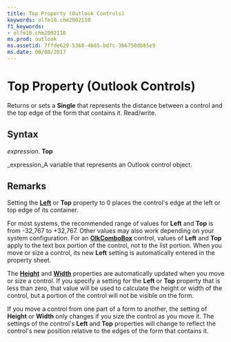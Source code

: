 ```yaml
---
title: Top Property (Outlook Controls)
keywords: olfm10.chm2002110
f1_keywords:
- olfm10.chm2002110
ms.prod: outlook
ms.assetid: 7ffde629-5368-4665-bdfc-366750db85e9
ms.date: 06/08/2017
---
```



# Top Property (Outlook Controls)

Returns or sets a **Single** that represents the distance between a control and the top edge of the form that contains it. Read/write.


## Syntax

 _expression_. **Top**

 _expression_A variable that represents an Outlook control object.


## Remarks

Setting the **[Left](left-property-outlook-controls.md)** or **Top** property to 0 places the control's edge at the left or top edge of its container.

For most systems, the recommended range of values for **Left** and **Top** is from -32,767 to +32,767. Other values may also work depending on your system configuration. For an **[OlkComboBox](olkcombobox-object-outlook.md)** control, values of **Left** and **Top** apply to the text box portion of the control, not to the list portion. When you move or size a control, its new **Left** setting is automatically entered in the property sheet.

The **[Height](height-property-outlook-controls.md)** and **[Width](width-property-outlook-controls.md)** properties are automatically updated when you move or size a control. If you specify a setting for the **Left** or **Top** property that is less than zero, that value will be used to calculate the height or width of the control, but a portion of the control will not be visible on the form.

If you move a control from one part of a form to another, the setting of **Height** or **Width** only changes if you size the control as you move it. The settings of the control's **Left** and **Top** properties will change to reflect the control's new position relative to the edges of the form that contains it.


